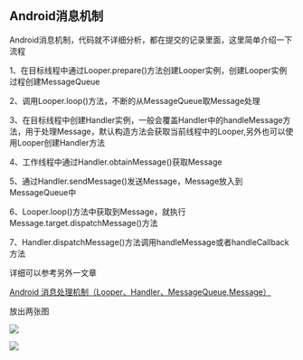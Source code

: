 ## Android消息机制

Android消息机制，代码就不详细分析，都在提交的记录里面，这里简单介绍一下流程

1、在目标线程中通过Looper.prepare()方法创建Looper实例，创建Looper实例过程创建MessageQueue

2、调用Looper.loop()方法，不断的从MessageQueue取Message处理

3、在目标线程中创建Handler实例，一般会覆盖Handler中的handleMessage方法，用于处理Message，默认构造方法会获取当前线程中的Looper,另外也可以使用Looper创建Handler方法

4、工作线程中通过Handler.obtainMessage()获取Message

5、通过Handler.sendMessage()发送Message，Message放入到MessageQueue中

6、Looper.loop()方法中获取到Message，就执行Message.target.dispatchMessage()方法

7、Handler.dispatchMessage()方法调用handleMessage或者handleCallback方法

详细可以参考另外一文章

[Android 消息处理机制（Looper、Handler、MessageQueue,Message）](https://www.jianshu.com/p/02962454adf7)

放出两张图

![](https://upload-images.jianshu.io/upload_images/966283-3e81643b7e2604ef.png?imageMogr2/auto-orient/strip%7CimageView2/2/w/700)

![](https://upload-images.jianshu.io/upload_images/966283-bd9c24f19114108a.gif?imageMogr2/auto-orient/strip%7CimageView2/2/w/700)
